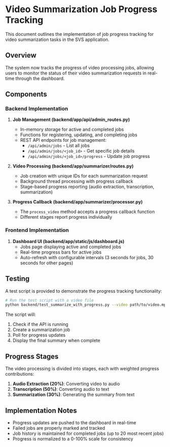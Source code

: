 # Video Summarization Job Progress Tracking

This document outlines the implementation of job progress tracking for video summarization tasks in the SVS application.

## Overview

The system now tracks the progress of video processing jobs, allowing users to monitor the status of their video summarization requests in real-time through the dashboard.

## Components

### Backend Implementation

1. **Job Management (backend/app/api/admin_routes.py)**
   - In-memory storage for active and completed jobs
   - Functions for registering, updating, and completing jobs
   - REST API endpoints for job management:
     - `/api/admin/jobs` - List all jobs
     - `/api/admin/jobs/<job_id>` - Get specific job details
     - `/api/admin/jobs/<job_id>/progress` - Update job progress

2. **Video Processing (backend/app/summarizer/routes.py)**
   - Job creation with unique IDs for each summarization request
   - Background thread processing with progress callback
   - Stage-based progress reporting (audio extraction, transcription, summarization)

3. **Progress Callback (backend/app/summarizer/processor.py)**
   - The `process_video` method accepts a progress callback function
   - Different stages report progress individually

### Frontend Implementation

1. **Dashboard UI (backend/app/static/js/dashboard.js)**
   - Jobs page displaying active and completed jobs
   - Real-time progress bars for active jobs
   - Auto-refresh with configurable intervals (3 seconds for jobs, 30 seconds for other pages)

## Testing

A test script is provided to demonstrate the progress tracking functionality:

```bash
# Run the test script with a video file
python backend/test_summarize_with_progress.py --video path/to/video.mp4
```

The script will:
1. Check if the API is running
2. Create a summarization job
3. Poll for progress updates
4. Display the final summary when complete

## Progress Stages

The video processing is divided into stages, each with weighted progress contributions:

1. **Audio Extraction (20%)**: Converting video to audio
2. **Transcription (50%)**: Converting audio to text
3. **Summarization (30%)**: Generating the summary from text

## Implementation Notes

- Progress updates are pushed to the dashboard in real-time
- Failed jobs are properly marked and tracked
- Job history is maintained for completed jobs (up to 20 most recent jobs)
- Progress is normalized to a 0-100% scale for consistency 